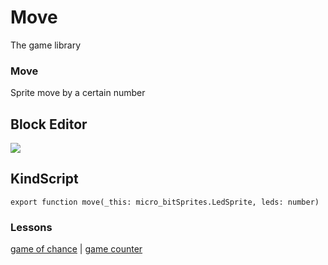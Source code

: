 # Move

The game library 

### Move

Sprite move by a certain number

## Block Editor

![](/static/mb/game-library/move-0.png)

## KindScript

```
export function move(_this: micro_bitSprites.LedSprite, leds: number)
```

### Lessons

[game of chance](/lessons/game-of-chance) | [game counter](/lessons/game-counter)

